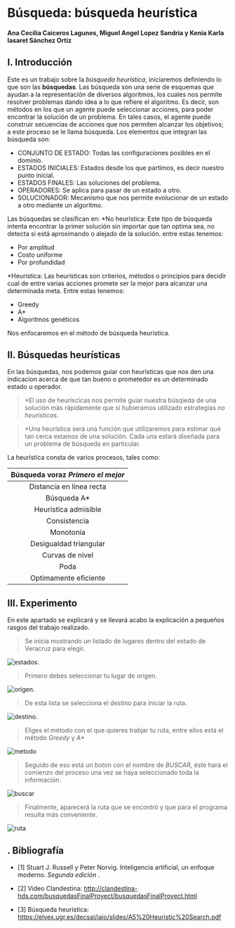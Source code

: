 # Búsqueda: búsqueda heurística

#### Ana Cecilia Caiceros Lagunes, Miguel Angel Lopez Sandria y Kenia Karla Iasaret Sánchez Ortiz

## **I. Introducción**
Este es un trabajo sobre la _búsqueda heurística_, iniciaremos definiendo lo que son las **búsquedas**.
Las búsqueda son una serie de esquemas que ayudan a la representación de diversos algoritmos, los cuales nos permite resolver problemas dando idea a lo que refiere el algoritmo.
Es decir, son métodos en los que un agente puede seleccionar acciones, para poder encontrar la solución de un problema. En tales casos, el agente puede construir secuencias de acciones que nos permiten alcanzar los objetivos; a este proceso se le llama búsqueda.
Los elementos que integran las búsqueda son:
* CONJUNTO DE ESTADO:
Todas las configuraciones posibles en el dominio.
* ESTADOS INICIALES:
Estados desde los que partimos, es decir nuestro punto inicial.
* ESTADOS FINALES:
Las soluciones del problema.
* OPERADORES:
Se aplica para pasar de un estado a otro.
* SOLUCIONADOR:
Mecanismo que nos permite evolucionar de un estado a otro mediante un algoritmo.

Las búsquedas se clasifican en:
*No heurística:
Este tipo de búsqueda intenta encontrar  la  primer solución sin importar que tan optima sea, no detecta si está aproximando o alejado de la solución.
entre estas tenemos:
  * Por amplitud
  * Costo uniforme
  * Por profundidad

*Heurística:
Las heurísticas son criterios, métodos o principios para decidir cual de entre varias acciones promete ser la mejor para alcanzar una determinada meta.
Entre estas tenemos:

  * Greedy
  * A*
  * Algoritmos genéticos

Nos enfocaremos en el método de búsqueda heurística.

## **II. Búsquedas heurísticas**

En las búsquedas, nos podemos guiar con heurísticas que nos den una indicacion acerca de que tan bueno o prometedor es un determinado estado u operador.
>*El uso de heuríscicas nos permite guiar nuestra búsqieda de una solución más rápidamente que si hubieramos utilizado estrategias _no heurísticas_.

>*Una heurística será una función que utilizaremos para estimar qué tan cerca estamos de una solución. Cada una estará diseñada para un problema de búsqueda en particular.

La heurística consta de varios procesos, tales como:

| Búsqueda voraz _Primero el mejor_    |
| :-----------------------------------:|
| Distancia en línea recta             |
| Búsqueda A*                          |
| Heurística admisible                 |
| Consistencia                         |
| Monotonía                            |
| Desigualdad triangular               |
| Curvas de nivel                      | 
| Poda                                 |
| Optimamente eficiente                |


## **III. Experimento**
En este apartado se explicará y se llevará acabo la explicación a pequeños rasgos del trabajo realizado.

>Se inicia mostrando un listado de lugares dentro del estado de Veracruz para elegir.

![estados](https://user-images.githubusercontent.com/79228016/120760918-471e1300-c4da-11eb-8a5a-328ebdcfd895.jpg).

>Primero debes seleccionar tu lugar de origen.

![origen](https://user-images.githubusercontent.com/79228016/120845370-5c288f80-c536-11eb-8a4c-1a78e41ce6e5.jpg).

>De esta lista se selecciona el destino para iniciar la ruta.

![destino](https://user-images.githubusercontent.com/79228016/120844969-c42aa600-c535-11eb-9e17-27426656275a.jpg).

>Eliges el método con el que quieres trabjar tu ruta, entre ellos está el método _Greedy_ y _A*_

![metodo](https://user-images.githubusercontent.com/79228016/120845673-c2adad80-c536-11eb-8629-2035332890c7.jpg)

>Seguido de eso está un boton con el nombre de _BUSCAR_, éste hará el comienzo del proceso una vez se haya seleccionado toda la información.
 
 ![buscar](https://user-images.githubusercontent.com/79228016/120845894-06a0b280-c537-11eb-878f-4084ef70fb67.jpg)
 
 >Finalmente, aparecerá la ruta que se encontró y que para el programa resulta más conveniente.
 
 ![ruta](https://user-images.githubusercontent.com/79228016/120846294-84fd5480-c537-11eb-8e8f-ea2d5ac519e3.jpg)


## **. Bibliografía**

* [1] Stuart J. Russell y Peter Norvig. Inteligencia artificial, un enfoque moderno. _Segunda edición_ .

* [2] Video Clandestina: http://clandestina-hds.com/busquedasFinalProyect/busquedasFinalProyect.html 

* [3] Búsqueda heurística: https://elvex.ugr.es/decsai/iaio/slides/A5%20Heuristic%20Search.pdf

